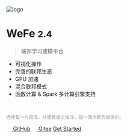 <!-- 封面 -->

![logo](_media/icon.svg)

# WeFe <small>2.4</small>

> 联邦学习建模平台

- 可视化操作
- 完善的联邦生态
- GPU 加速
- 混合联邦模式
- 函数计算 & Spark 多计算引擎支持

<br>
<p style="text-shadow:0.1em 0.1em #fff;color:#999;font-size:12px">连接每一片孤岛，共建数据之海洋，每一滴水都会被保护。</p>

[<img src="https://github.githubassets.com/favicons/favicon.png" style="width:14px"/> GitHub](https://github.com/tianmiantech/WeFe)
[<img src="https://gitee.com/favicon.ico" style="width:14px"/> Gitee](https://gitee.com/tianmiantech/WeFe)
[Get Started](#WeFe)

